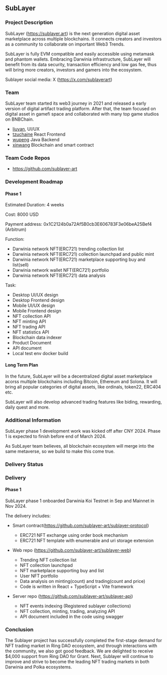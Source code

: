 ## SubLayer

### Project Description

SubLayer (https://sublayer.art) is the next generation digital asset marketplace across multiple blockchains. It connects creators and investors as a community to collaborate on important Web3 Trends.

SubLayer is fully EVM compatible and easily accessible using metamask and phantom wallets. Embracing Darwinia infrastructure, SubLayer will benefit from its data security, transaction efficiency and low gas fee, thus will bring more creators, investors and gamers into the ecosystem.

Sublayer social media: X (https://x.com/sublayerart)

### Team

SubLayer team started its web3 journey in 2021 and released a early version of digital artifact trading platform. After that, the team focused on digital asset in gamefi space and collaborated with many top game studios on BNBChain.
- [liuyan](https://github.com/UI930815), UI/UX
- [tzuchaine](https://github.com/tzuchaine) React Frontend
- [wupeng](https://github.com/wupeng1996) Java Backend
- [xinwang](https://github.com/leo-xinwang) Blockchain and smart contract

### Team Code Repos

- https://github.com/sublayer-art

### Development Roadmap

#### Phase 1

Estimated Duration: 4 weeks

Cost: 8000 USD

Payment address: 0x1C2124b0a72Af5B0cb3E606783F3e06beA25Bef4 (Arbitrum)

Function: 
- Darwinia network NFT(ERC721) trending collection list
- Darwinia network NFT(ERC721) collection launchpad and public mint
- Darwinia network NFT(ERC721) marketplace supporting buy and list(sell)
- Darwinia network wallet NFT(ERC721) portfolio
- Darwinia network NFT(ERC721) data analysis

Task:
- Desktop UI/UX design
- Desktop Frontend design
- Mobile UI/UX design
- Mobile Frontend design
- NFT collection API
- NFT minting API
- NFT trading API
- NFT statistics API
- Blockchain data indexer
- Product Document
- API document
- Local test env docker build

#### Long Term Plan

In the future, SubLayer will be a decentralized digital asset marketplace acorss multiple blockchains including Bitcoin, Ethereum and Solona. It will bring all popular categories of digital assets, like ordinals, token22, ERC404 etc. 

SubLayer will also develop advanced trading features like biding, rewarding, daily quest and more.

### Additional Information

SubLayer phase 1 development work was kicked off after CNY 2024. Phase 1 is expected to finish before end of March 2024.

As SubLayer team believes, all blockchain ecosystem will merge into the same metaverse, so we build to make this come true.

### Delivery Status

### Delivery

#### Phase 1

SubLayer phase 1 onboarded Darwinia Koi Testnet in Sep and Mainnet in Nov 2024.

The delivery includes:

- Smart contract(https://github.com/sublayer-art/sublayer-protocol)
    - ERC721 NFT exchange using order book mechanism
    - ERC721 NFT template with enumerable and uri storage extension

- Web repo (https://github.com/sublayer-art/sublayer-web)
    - Trending NFT collection list
    - NFT collection launchpad
    - NFT marketplace supporting buy and list
    - User NFT portfolio
    - Data analysis on minting(count) and trading(count and price)
    - Code is written in React + TypeScript + Vite framework

- Server repo (https://github.com/sublayer-art/sublayer-api)
    - NFT events indexing (Registered sublayer collections)
    - NFT collection, minting, trading, analyzing API
    - API document included in the code using swagger

### Conclusion

The Sublayer project has successfully completed the first-stage demand for NFT trading market in Ring DAO ecosystem, and through interactions with the community, we also got good feedback. We are delighted to receive $4,000 support from Ring DAO for Grant. Next, Sublayer will continue to improve and strive to become the leading NFT trading markets in both Darwinia and Polka ecosystems.
